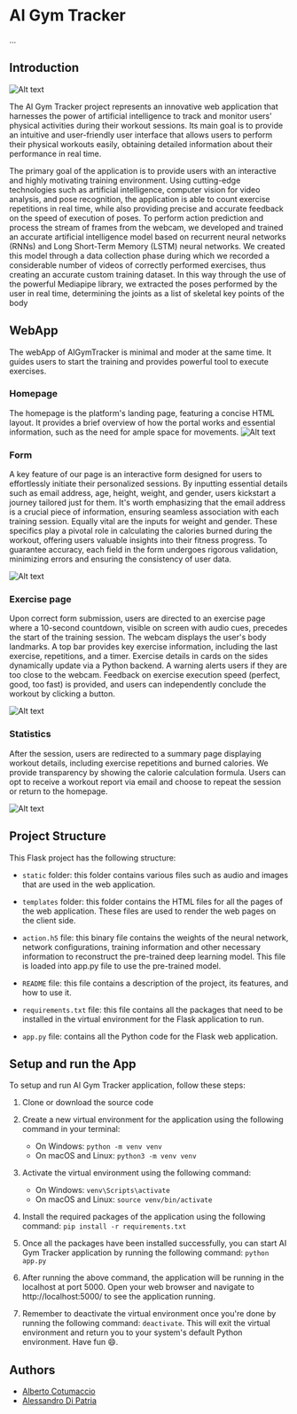 
# AI Gym Tracker
...


## Introduction
![Alt text](images/myimage.jpg)

The AI Gym Tracker project represents an innovative web application that harnesses the power of artificial intelligence to track and monitor users’ physical activities during their workout sessions. Its main goal is to provide an intuitive and user-friendly user interface that allows users to perform their physical workouts easily, obtaining detailed information about their performance in real time.

The primary goal of the application is to provide users with an interactive and highly motivating training environment. Using cutting-edge technologies such as artificial intelligence, computer vision for video analysis, and pose recognition, the application is able to count
exercise repetitions in real time, while also providing precise and accurate feedback on the speed of execution of poses.
To perform action prediction and process the stream of frames from the webcam, we developed and trained an accurate artificial intelligence
model based on recurrent neural networks (RNNs) and Long Short-Term Memory (LSTM) neural networks. We created this model through a
data collection phase during which we recorded a considerable number of videos of correctly performed exercises, thus creating an accurate custom training dataset. In this way through the use of the powerful Mediapipe library, we extracted the poses performed by the user in real
time, determining the joints as a list of skeletal key points of the body

## WebApp 
The webApp of AIGymTracker is minimal and moder at the same time.
It guides users to start the training and provides powerful tool to execute exercises.


### Homepage 
The homepage is the platform's landing page, featuring a concise HTML layout. It provides a brief overview of how the portal works and essential information, such as the need for ample space for movements.
![Alt text](images/myimage.jpg)


### Form 

A key feature of our page is an interactive form designed for users to effortlessly initiate their personalized sessions. By inputting essential details such as email address, age, height, weight, and gender, users kickstart a journey tailored just for them. It's worth emphasizing that the email address is a crucial piece of information, ensuring seamless association with each training session.
Equally vital are the inputs for weight and gender. These specifics play a pivotal role in calculating the calories burned during the workout, offering users valuable insights into their fitness progress. To guarantee accuracy, each field in the form undergoes rigorous validation, minimizing errors and ensuring the consistency of user data.

![Alt text](images/myimage.jpg)

### Exercise page
Upon correct form submission, users are directed to an exercise page where a 10-second countdown, visible on screen with audio cues, precedes the start of the training session. The webcam displays the user's body landmarks. A top bar provides key exercise information, including the last exercise, repetitions, and a timer. Exercise details in cards on the sides dynamically update via a Python backend. A warning alerts users if they are too close to the webcam. Feedback on exercise execution speed (perfect, good, too fast) is provided, and users can independently conclude the workout by clicking a button.

![Alt text](images/myimage.jpg)

### Statistics

After the session, users are redirected to a summary page displaying workout details, including exercise repetitions and burned calories. We provide transparency by showing the calorie calculation formula. Users can opt to receive a workout report via email and choose to repeat the session or return to the homepage.

![Alt text](images/myimage.jpg)


## Project Structure
This Flask project has the following structure:

- `static` folder: this folder contains various files such as audio and images that are used in the web application.

- `templates` folder: this folder contains the HTML files for all the pages of the web application. These files are used to render the web pages on the client side.

- `action.h5` file: this binary file contains the weights of the neural network, network configurations, training information and other necessary information to reconstruct the pre-trained deep learning model. This file is loaded into app.py file to use the pre-trained model.

- `README` file: this file contains a description of the project, its features, and how to use it.

- `requirements.txt` file: this file contains all the packages that need to be installed in the virtual environment for the Flask application to run.

- `app.py` file: contains all the Python code for the Flask web application.


## Setup and run the App
To setup and run AI Gym Tracker application, follow these steps:

1) Clone or download the source code

2) Create a new virtual environment for the application using the following command in your terminal:
	- On Windows: `python -m venv venv`
	- On macOS and Linux: `python3 -m venv venv`

3) Activate the virtual environment using the following command:
	- On Windows: `venv\Scripts\activate`
	- On macOS and Linux: `source venv/bin/activate`

4) Install the required packages of the application using the following command: `pip install -r requirements.txt`

5) Once all the packages have been installed successfully, you can start AI Gym Tracker application by running the following command: `python app.py`

6) After running the above command, the application will be running in the localhost at port 5000. Open your web browser and navigate to http://localhost:5000/ to see the application running.

7) Remember to deactivate the virtual environment once you're done by running the following command: `deactivate`. This will exit the virtual environment and return you to your system's default Python environment. Have fun 😄.


## Authors
 
- [Alberto Cotumaccio](https://github.com/albertoCotumaccio)
- [Alessandro Di Patria](https://github.com/AlessandroDiPatria)

